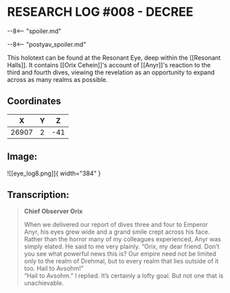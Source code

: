 # RESEARCH LOG #008 - DECREE

--8<-- "spoiler.md"

--8<-- "postyav_spoiler.md"

This holotext can be found at the Resonant Eye, deep within the [[Resonant Halls]]. It contains [[Orix Cehein]]'s account of [[Anyr]]'s reaction to the third and fourth dives, viewing the revelation as an opportunity to expand across as many realms as possible.

## Coordinates
| **X** | **Y** | **Z** |
| :---: | :---: | :---: |
| 26907 |  2  | -41 |

## Image:

![[eye_log8.png]]{ width="384" }

## Transcription:
> **Chief Observer Orix**
>
> When we delivered our report of dives three and four to Emperor Anyr, his eyes grew wide and a grand smile crept across his face. Rather than the horror many of my colleagues experienced, Anyr was simply elated. He said to me very plainly. “Orix, my dear friend. Don’t you see what powerful news this is? Our empire need not be limited only to the realm of Drehmal, but to every realm that lies outside of it too. Hail to Avsohm!” <br>
> “Hail to Avsohm.” I replied. It’s certainly a lofty goal. But not one that is unachievable.
